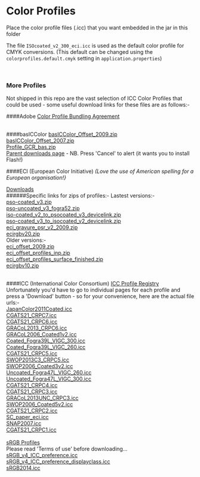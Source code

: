 # Color Profiles

Place the color profile files (.icc) that you want embedded in the jar in this folder

The file ```ISOcoated_v2_300_eci.icc``` is used as the default color profile for CMYK conversions.
(This default can be changed using the ```colorprofiles.default.cmyk``` setting in ```application.properties```)

<br/>

### More Profiles
Not shipped in this repo are the vast selection of ICC Color Profiles that could be used - some useful download links
for these files are as follows:-

####Adobe
[Color Profile Bundling Agreement](https://www.adobe.com/support/downloads/iccprofiles/icc_eula_win_dist.html)<br/>
<br/>

####basICColor
[basICColor_Offset_2009.zip](http://www.colormanagement.org/download_files/basICColor_Offset_2009.zip)<br/>
[basICColor_Offset_2007.zip](http://www.colormanagement.org/download_files/basICColor_Offset_2007.zip)<br/>
[Profile_GCR_bas.zip](http://www.colormanagement.org/download_files/Profile_GCR_bas.zip)<br/>
[Parent downloads page](http://www.colormanagement.org/en/download.html) - NB. Press 'Cancel' to alert (it wants you to install Flash!)
<br/>

####ECI (European Color Initiative) 
_(Love the use of American spelling for a European organisation!}_<br/>

[Downloads](http://www.eci.org/en/downloads)<br/>
######Specific links for zips of profiles:-
Lastest versions:-<br/>
[pso-coated_v3.zip](http://www.eci.org/_media/downloads/icc_profiles_from_eci/pso-coated_v3.zip)<br/>
[pso-uncoated_v3_fogra52.zip](http://www.eci.org/_media/downloads/icc_profiles_from_eci/pso-uncoated_v3_fogra52.zip)<br/>
[iso-coated_v2_to_psocoated_v3_devicelink.zip](http://www.eci.org/_media/downloads/icc_profiles_from_eci/iso-coated_v2_to_psocoated_v3_devicelink.zip)<br/>
[pso-coated_v3_to_isocoated_v2_devicelink.zip](http://www.eci.org/_media/downloads/icc_profiles_from_eci/pso-coated_v3_to_isocoated_v2_devicelink.zip)<br/>
[eci_gravure_psr_v2_2009.zip](http://www.eci.org/_media/downloads/icc_profiles_from_eci/eci_gravure_psr_v2_2009.zip)<br/>
[ecirgbv20.zip](http://www.eci.org/_media/downloads/icc_profiles_from_eci/ecirgbv20.zip)<br/>
Older versions:-<br/>
[eci_offset_2009.zip](http://www.eci.org/_media/downloads/icc_profiles_from_eci/eci_offset_2009.zip)<br/>
[eci_offset_profiles_inp.zip](http://www.eci.org/_media/downloads/icc_profiles_from_eci/eci_offset_profiles_inp.zip)<br/>
[eci_offset_profiles_surface_finished.zip](http://www.eci.org/_media/downloads/eci_offset_profiles_surface_finished.zip)<br/>
[ecirgbv10.zip](http://www.eci.org/_media/downloads/icc_profiles_from_eci/ecirgbv10.zip)<br/>
<br/>

####ICC (International Color Consortium)
[ICC Profile Registry](http://www.color.org/registry/index.xalter)<br/>
Unfortunately you'd have to go to individual pages for each profile and press a 'Download' button - so for your convenience, here are the actual file urls:-<br/>
[JapanColor2011Coated.icc](http://www.color.org/registry/profiles/JapanColor2011Coated.icc)<br/>
[CGATS21_CRPC7.icc](http://www.color.org/registry/profiles/CGATS21_CRPC7.icc)<br/>
[CGATS21_CRPC6.icc](http://www.color.org/registry/profiles/CGATS21_CRPC6.icc)<br/>
[GRACoL2013_CRPC6.icc](http://www.color.org/registry/profiles/GRACoL2013_CRPC6.icc)<br/>
[GRACoL2006_Coated1v2.icc](http://www.color.org/registry/profiles/GRACoL2006_Coated1v2.icc)<br/>
[Coated_Fogra39L_VIGC_300.icc](http://www.color.org/registry/profiles/Coated_Fogra39L_VIGC_300.icc)<br/>
[Coated_Fogra39L_VIGC_260.icc](http://www.color.org/registry/profiles/Coated_Fogra39L_VIGC_260.icc)<br/>
[CGATS21_CRPC5.icc](http://www.color.org/registry/profiles/CGATS21_CRPC5.icc)<br/>
[SWOP2013C3_CRPC5.icc](http://www.color.org/registry/profiles/SWOP2013C3_CRPC5.icc)<br/>
[SWOP2006_Coated3v2.icc](http://www.color.org/registry/profiles/SWOP2006_Coated3v2.icc)<br/>
[Uncoated_Fogra47L_VIGC_260.icc](http://www.color.org/registry/profiles/Uncoated_Fogra47L_VIGC_260.icc)<br/>
[Uncoated_Fogra47L_VIGC_300.icc](http://www.color.org/registry/profiles/Uncoated_Fogra47L_VIGC_300.icc)<br/>
[CGATS21_CRPC4.icc](http://www.color.org/registry/profiles/CGATS21_CRPC4.icc)<br/>
[CGATS21_CRPC3.icc](http://www.color.org/registry/profiles/CGATS21_CRPC3.icc)<br/>
[GRACoL2013UNC_CRPC3.icc](http://www.color.org/registry/profiles/GRACoL2013UNC_CRPC3.icc)<br/>
[SWOP2006_Coated5v2.icc](http://www.color.org/registry/profiles/SWOP2006_Coated5v2.icc)<br/>
[CGATS21_CRPC2.icc](http://www.color.org/registry/profiles/CGATS21_CRPC2.icc)<br/>
[SC_paper_eci.icc](http://www.color.org/registry/profiles/SC_paper_eci.icc)<br/>
[SNAP2007.icc](http://www.color.org/registry/profiles/SNAP2007.icc)<br/>
[CGATS21_CRPC1.icc](http://www.color.org/registry/profiles/CGATS21_CRPC1.icc)<br/>
<br/>
[sRGB Profiles](http://www.color.org/srgbprofiles.xalter)<br/>
Please read 'Terms of use' before downloading...<br/>
[sRGB_v4_ICC_preference.icc](http://www.color.org/sRGB_v4_ICC_preference.icc)<br/>
[sRGB_v4_ICC_preference_displayclass.icc](http://www.color.org/sRGB_v4_ICC_preference_displayclass.icc)<br/>
[sRGB2014.icc](http://www.color.org/profiles/sRGB2014.icc)<br/>




